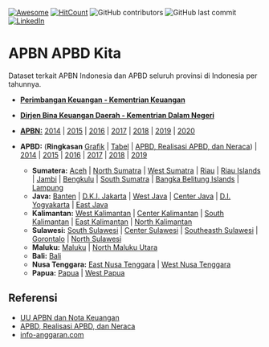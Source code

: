 [![Awesome](https://cdn.rawgit.com/sindresorhus/awesome/d7305f38d29fed78fa85652e3a63e154dd8e8829/media/badge.svg)](https://github.com/sindresorhus/awesome)
[![HitCount](http://hits.dwyl.com/Banyuwangi45/APBN-APBD-Kita.svg)](http://hits.dwyl.com/Banyuwangi45/APBN-APBD-Kita)
![GitHub contributors](https://img.shields.io/github/contributors/Banyuwangi45/APBN-APBD-Kita)
![GitHub last commit](https://img.shields.io/github/last-commit/Banyuwangi45/APBN-APBD-Kita)
[![LinkedIn](https://img.shields.io/badge/-LinkedIn-black.svg?style=flat&logo=linkedin&colorB=555)](https://www.linkedin.com/company/14702071)

# APBN APBD Kita
Dataset terkait APBN Indonesia dan APBD seluruh provinsi di Indonesia per tahunnya.

+ [**Perimbangan Keuangan - Kementrian Keuangan**](http://www.djpk.kemenkeu.go.id/)
+ [**Dirjen Bina Keuangan Daerah - Kementrian Dalam Negeri**](http://keuda.kemendagri.go.id/)

+ [**APBN:**](https://www.kemenkeu.go.id/apbnkita) [2014](https://www.kemenkeu.go.id/informasi-publik/uu-apbn-dan-nota-keuangan/uu-apbn-dan-nota-keuangan-2014/) | [2015](https://www.kemenkeu.go.id/informasi-publik/uu-apbn-dan-nota-keuangan/uu-apbn-dan-nota-keuangan-2015/) | [2016](https://www.kemenkeu.go.id/informasi-publik/uu-apbn-dan-nota-keuangan/uu-apbn-dan-nota-keuangan-2016/) | [2017](https://www.kemenkeu.go.id/informasi-publik/uu-apbn-dan-nota-keuangan/uu-apbn-dan-nota-keuangan-2017/) | [2018](https://www.kemenkeu.go.id/informasi-publik/uu-apbn-dan-nota-keuangan/uu-apbn-dan-nota-keuangan-2018/) | [2019](https://www.kemenkeu.go.id/informasi-publik/uu-apbn-dan-nota-keuangan/uu-apbn-dan-nota-keuangan-2019/) | [2020](https://www.kemenkeu.go.id/informasi-publik/uu-apbn-dan-nota-keuangan/uu-apbn-dan-nota-keuangan-2020/)

+ **APBD:** (**Ringkasan** [Grafik](http://www.djpk.kemenkeu.go.id/visual/#/grafik) | [Tabel](http://www.djpk.kemenkeu.go.id/visual/#/tabel) | [APBD, Realisasi APBD, dan Neraca](http://www.djpk.kemenkeu.go.id/?p=5412)) | [2014](http://www.djpk.kemenkeu.go.id/?p=5412) | [2015](http://www.djpk.kemenkeu.go.id/?p=5412) | [2016](http://www.djpk.kemenkeu.go.id/?p=5412) | [2017](http://www.djpk.kemenkeu.go.id/?p=5412) | [2018](http://www.djpk.kemenkeu.go.id/?p=5412) | [2019](http://www.djpk.kemenkeu.go.id/?p=5412)
  + **Sumatera:** [Aceh]() | [North Sumatra]() | [West Sumatra]() | [Riau]() | [Riau Islands]() | [Jambi]() | [Bengkulu]() | [South Sumatra]() | [Bangka Belitung Islands]() | [Lampung]()
  + **Java:** [Banten]() | [D.K.I. Jakarta]() | [West Java]() | [Center Java]() | [D.I. Yogyakarta]() | [East Java]()
  + **Kalimantan:** [West Kalimantan]() | [Center Kalimantan]() | [South Kalimantan]() | [East Kalimantan]() | [North Kalimantan]()
  + **Sulawesi:** [South Sulawesi]() | [Center Sulawesi]() | [Southeasth Sulawesi]() | [Gorontalo]() | [North Sulawesi]()
  + **Maluku:** [Maluku]() | [North Maluku Utara]()
  + **Bali:** [Bali]()
  + **Nusa Tenggara:** [East Nusa Tenggara]() | [West Nusa Tenggara]()
  + **Papua:** [Papua]() | [West Papua]()


## Referensi
+ [UU APBN dan Nota Keuangan](https://www.kemenkeu.go.id/informasi-publik/uu-apbn-dan-nota-keuangan/)
+ [APBD, Realisasi APBD, dan Neraca](http://www.djpk.kemenkeu.go.id/?p=5412)
+ [info-anggaran.com](https://info-anggaran.com)
